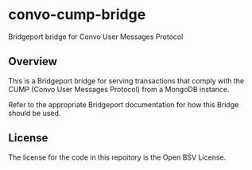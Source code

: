 # convo-cump-bridge

Bridgeport bridge for Convo User Messages Protocol

## Overview

This is a Bridgeport bridge for serving transactions that comply with the CUMP (Convo User Messages Protocol) from a MongoDB instance.

Refer to the appropriate Bridgeport documentation for how this Bridge should be used.

## License

The license for the code in this repoitory is the Open BSV License.
